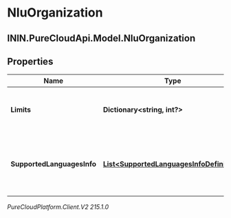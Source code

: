 # NluOrganization

## ININ.PureCloudApi.Model.NluOrganization

## Properties

|Name | Type | Description | Notes|
|------------ | ------------- | ------------- | -------------|
| **Limits** | **Dictionary&lt;string, int?&gt;** | The NLU limits defined for this Organization | [optional] |
| **SupportedLanguagesInfo** | [**List&lt;SupportedLanguagesInfoDefinition&gt;**](SupportedLanguagesInfoDefinition) | The list of Supported features for each languages for this Organization | [optional] |



_PureCloudPlatform.Client.V2 215.1.0_

